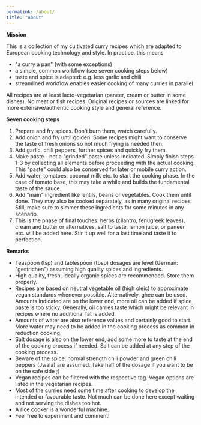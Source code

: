 ```yaml
---
permalink: /about/
title: "About"
---
```


**Mission**

This is a collection of my cultivated curry recipes which are adapted to European cooking technology and style. In practice, this means
- "a curry a pan" (with some exceptions)
- a simple, common workflow (see seven cooking steps below)
- taste and spice is adapted: e.g. less garlic and chili
- streamlined workflow enables easier cooking of many curries in parallel

All recipes are at least lacto-vegetarian (paneer, cream or butter in some dishes). No meat or fish recipes. Original recipes or sources are linked for more extensive/authentic cooking style and general reference.


**Seven cooking steps**

1) Prepare and fry spices. Don't burn them, watch carefully.
2) Add onion and fry until golden. Some recipes might want to conserve the taste of fresh onions so not much frying is needed then.
3) Add garlic, chili peppers, further spices and quickly fry them.
4) Make paste - not a "grinded" paste unless indicated. Simply finish steps 1-3 by collecting all elements before proceeding with the actual cooking. This "paste" could also be conserved for later or mobile curry action.
5) Add water, tomatoes, coconut milk etc. to start the cooking phase. In the case of tomato base, this may take a while and builds the fundamental taste of the sauce.
6) Add "main" ingredient like lentils, beans or vegetables. Cook them until done. They may also be cooked separately, as in many original recipes. Still, make sure to simmer these ingredients for some minutes in any scenario.
7) This is the phase of final touches: herbs (cilantro, fenugreek leaves), cream and butter or alternatives, salt to taste, lemon juice, or paneer etc. will be added here. Stir it up well for a last time and taste it to perfection.

**Remarks**

- Teaspoon (tsp) and tablespoon (tbsp) dosages are level (German: "gestrichen") assuming high quality spices and ingredients. 
- High quality, fresh, ideally organic spices are recommended. Store them properly.
- Recipes are based on neutral vegetable oil (high oleic) to approximate vegan standards whenever possible. Alternatively, ghee can be used. Amounts indicated are on the lower end, more oil can be added if spice paste is too sticky. Generally, oil carries taste which might be relevant in recipes where no additional fat is added.
- Amounts of water are also reference values and certainly good to start. More water may need to be added in the cooking process as common in reduction cooking.
- Salt dosage is also on the lower end, add some more to taste at the end of the cooking process if needed. Salt can be added at any step of the cooking process.
- Beware of the spice: normal strength chili powder and green chili peppers (Jwala) are assumed. Take half of the dosage if you want to be on the safe side ;)
- Vegan recipes can be filtered with the respective tag. Vegan options are listed in the vegetarian recipes. 
- Most of the curries need some time after cooking to develop the intended or favourable taste. Not much can be done here except waiting and not serving the dishes too hot.
- A rice cooker is a wonderful machine.
- Feel free to experiment and comment!

